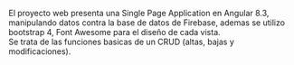 El proyecto web presenta una Single Page Application en Angular 8.3, manipulando datos contra la base de datos de Firebase, ademas se utilizo bootstrap 4, Font Awesome para el diseño de cada vista.   
Se trata de las funciones basicas de un CRUD (altas, bajas y modificaciones). 
